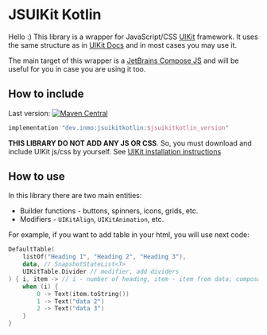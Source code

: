 # JSUIKit Kotlin

Hello :) This library is a wrapper for JavaScript/CSS [UIKit](https://getuikit.com) framework. It uses the same
structure as in [UIKit Docs](https://getuikit.com/docs/introduction) and in most cases you may use it.

The main target of this wrapper is a [JetBrains Compose JS](https://github.com/JetBrains/compose-jb) and will be useful
for you in case you are using it too.

## How to include

Last version: [![Maven Central](https://maven-badges.herokuapp.com/maven-central/dev.inmo/jsuikitkotlin/badge.svg)](https://maven-badges.herokuapp.com/maven-central/dev.inmo/jsuikitkotlin)

```groovy
implementation "dev.inmo:jsuikitkotlin:$jsuikitkotlin_version"
```

**THIS LIBRARY DO NOT ADD ANY JS OR CSS**. So, you must download and include UIKit js/css by yourself. See
[UIKit installation instructions](https://getuikit.com/docs/installation)

## How to use

In this library there are two main entities:

* Builder functions - buttons, spinners, icons, grids, etc.
* Modifiers - `UIKitAlign`, `UIKitAnimation`, etc.

For example, if you want to add table in your html, you will use next code:

```kotlin
DefaultTable(
    listOf("Heading 1", "Heading 2", "Heading 3"),
    data, // SnapshotStateList<T>
    UIKitTable.Divider // modifier, add dividers
) { i, item -> // i - number of heading, item - item from data; composable callback
    when (i) {
        0 -> Text(item.toString())
        1 -> Text("data 2")
        2 -> Text("data 3")
    }
}
```
